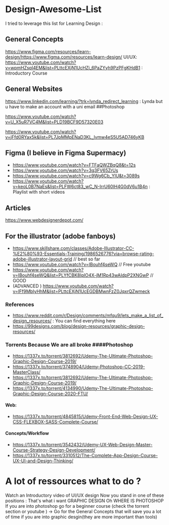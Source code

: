 # Design-Awesome-List
I tried to leverage this list for Learning Design :

## General Concepts

https://www.figma.com/resources/learn-design/https://www.figma.com/resources/learn-design/
UI/UX:
https://www.youtube.com/watch?v=wpmHZspl4EM&list=PLttcEXjN1UcHZj_6PaZYyh9PzPFgKHdB1 : Introductory Course

## General Websites

https://www.linkedin.com/learning/?trk=lynda_redirect_learning : Lynda but u have to make an account with a uni email
##Photoshop

https://www.youtube.com/watch?v=U_X5uR7VC4M&list=PLD19BCF9D57320E03

https://www.youtube.com/watch?v=jFfd0RYax5k&list=PL7JpMMpENaD3KL_lvmw4eS5U5AD746yKB

## Figma (I believe in Figma Supermacy)

- https://www.youtube.com/watch?v=FTFaQWZBqQ8&t=12s
- https://www.youtube.com/watch?v=3q3FV65ZrUs
- https://www.youtube.com/watch?v=c9Wg6Cb_YlU&t=3089s
- https://www.youtube.com/watch?v=keoL0B7NaEs&list=PLFW6ct83_wC_N-IrrU60lH4G0dV6u1B4n : Playlist with short videos

## Articles

https://www.webdesignerdepot.com/

## For the illustrator (adobe fanboys)

- https://www.skillshare.com/classes/Adobe-Illustrator-CC-%E2%80%93-Essentials-Training/1986526776?via=browse-rating-adobe-illustrator-layout-grid // best so far
- https://www.youtube.com/watch?v=IBouhf4seWQ // Free youtube
- https://www.youtube.com/watch?v=IBouhf4seWQ&list=PLYfCBK8IplO4X-jM1Rp43wAIdpP2XNGwP // GOOD
- (ADVANCED ) https://www.youtube.com/watch?v=lFf9MbIyHhM&list=PLttcEXjN1UcEGDBMwnFzZ0JqxrQZwmeck

### References

- https://www.reddit.com/r/Design/comments/mfqu9/lets_make_a_list_of_design_resources/ : You can find everything here
- https://99designs.com/blog/design-resources/graphic-design-resources/

### Torrents Because We are all broke ####Photoshop

- https://1337x.to/torrent/3812692/Udemy-The-Ultimate-Photoshop-Graphic-Design-Course-2019/
- https://1337x.to/torrent/3748904/Udemy-Photoshop-CC-2019-MasterClass/
- https://1337x.to/torrent/3812692/Udemy-The-Ultimate-Photoshop-Graphic-Design-Course-2019/
- https://1337x.to/torrent/4134990/Udemy-The-Ultimate-Photoshop-Graphic-Design-Course-2020-FTU/

#### Web:

- https://1337x.to/torrent/4845815/Udemy-Front-End-Web-Design-UX-CSS-FLEXBOX-SASS-Complete-Course/

#### Concepts/Workflow

- https://1337x.to/torrent/3542432/Udemy-UX-Web-Design-Master-Course-Strategy-Design-Development/
- https://1337x.to/torrent/3310512/The-Complete-App-Design-Course-UX-UI-and-Design-Thinking/

# A lot of ressources what to do ?

Watch an Introductory video of UI/UX design
Now you stand in one of these positions :
That's what i want GRAPHIC DESIGN
Oh WHERE IS PHOTOSHOP 
If you are into photoshop go for a beginner course (check the torrent section or youtube ) 
-> Go for the General Concepts that will save you a lot of time if you are into graphic desgin(they are more important than tools)
